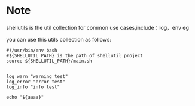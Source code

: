 # Note
shellutils is the util collection for common use cases,include：log，env eg

you can use this utils collection as follows:

```$xslt
#!/usr/bin/env bash
#${SHELLUTIL_PATH} is the path of shellutil project
source ${SHELLUTIL_PATH}/main.sh


log_warn "warning test"
log_error "error test"
log_info "info test"

echo "${aaaa}"
```
